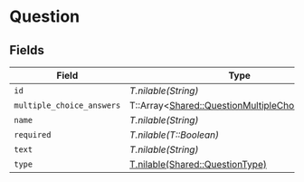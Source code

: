# Question


## Fields

| Field                                                                                                   | Type                                                                                                    | Required                                                                                                | Description                                                                                             |
| ------------------------------------------------------------------------------------------------------- | ------------------------------------------------------------------------------------------------------- | ------------------------------------------------------------------------------------------------------- | ------------------------------------------------------------------------------------------------------- |
| `id`                                                                                                    | *T.nilable(String)*                                                                                     | :heavy_minus_sign:                                                                                      | N/A                                                                                                     |
| `multiple_choice_answers`                                                                               | T::Array<[Shared::QuestionMultipleChoiceAnswers](../../models/shared/questionmultiplechoiceanswers.md)> | :heavy_minus_sign:                                                                                      | N/A                                                                                                     |
| `name`                                                                                                  | *T.nilable(String)*                                                                                     | :heavy_minus_sign:                                                                                      | N/A                                                                                                     |
| `required`                                                                                              | *T.nilable(T::Boolean)*                                                                                 | :heavy_minus_sign:                                                                                      | N/A                                                                                                     |
| `text`                                                                                                  | *T.nilable(String)*                                                                                     | :heavy_minus_sign:                                                                                      | N/A                                                                                                     |
| `type`                                                                                                  | [T.nilable(Shared::QuestionType)](../../models/shared/questiontype.md)                                  | :heavy_minus_sign:                                                                                      | N/A                                                                                                     |